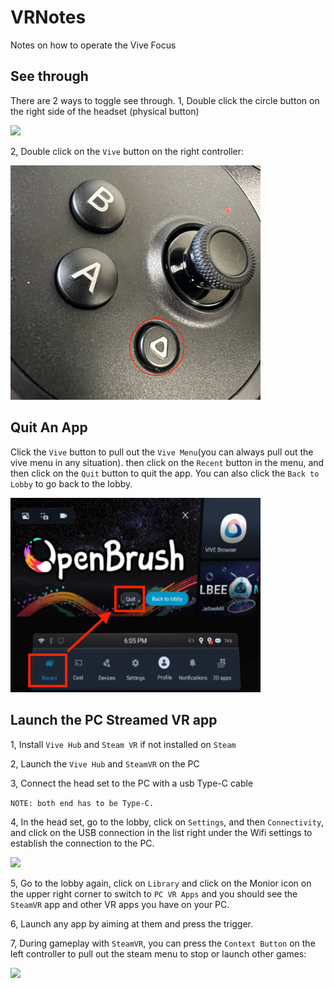 # VRNotes

Notes on how to operate the Vive Focus

## See through

There are 2 ways to toggle see through.
1, Double click the circle button on the right side of the headset (physical button)  

<img src="assets/seeThrough.png" width=400>

2, Double click on the ```Vive``` button on the right controller:

<img src="assets/viveButton.png" width=400>

## Quit An App

Click the ```Vive``` button to pull out the ```Vive Menu```(you can always pull out the vive menu in any situation). then click on the ```Recent``` button in the menu, and then click on the ```Quit``` button to quit the app. You can also click the ```Back to Lobby``` to go back to the lobby.

<img src="assets/closeApp.png" width=400>

## Launch the PC Streamed VR app
1, Install ```Vive Hub``` and ```Steam VR``` if not installed on ```Steam```

2, Launch the ```Vive Hub``` and ```SteamVR``` on the PC

3, Connect the head set to the PC with a usb Type-C cable

```NOTE: both end has to be Type-C.```

4, In the head set, go to the lobby, click on ```Settings```, and then ```Connectivity```, and click on the USB connection in the list right under the Wifi settings to establish the connection to the PC.

<img src="assets/usbConnection.png" width=400>


5, Go to the lobby again, click on ```Library``` and click on the Monior icon on the upper right corner to switch to ```PC VR Apps``` and you should see the ```SteamVR``` app and other VR apps you have on your PC.

6, Launch any app by aiming at them and press the trigger.

7, During gameplay with ```SteamVR```, you can press the ```Context Button``` on the left controller to pull out the steam menu to stop or launch other games:

<img src="assets/contextButton.png" width=400>
